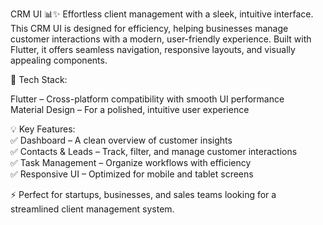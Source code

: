 CRM UI 📊✨
Effortless client management with a sleek, intuitive interface.
This CRM UI is designed for efficiency, helping businesses manage customer interactions with a modern, user-friendly experience. Built with Flutter, it offers seamless navigation, responsive layouts, and visually appealing components. </br>

🚀 Tech Stack: </br>

Flutter – Cross-platform compatibility with smooth UI performance </br>
Material Design – For a polished, intuitive user experience </br>

💡 Key Features: </br>
✅ Dashboard – A clean overview of customer insights </br>
✅ Contacts & Leads – Track, filter, and manage customer interactions </br>
✅ Task Management – Organize workflows with efficiency </br>
✅ Responsive UI – Optimized for mobile and tablet screens</br>

⚡ Perfect for startups, businesses, and sales teams looking for a streamlined client management system.
